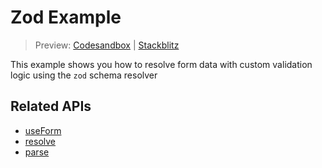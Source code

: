 # Zod Example

> Preview: [Codesandbox](https://codesandbox.io/s/github/edmundhung/conform/tree/main/examples/zod) \| [Stackblitz](https://stackblitz.com/github/edmundhung/conform/tree/main/examples/zod)

This example shows you how to resolve form data with custom validation logic using the `zod` schema resolver

## Related APIs

- [useForm](../../packages/conform-react#useForm)
- [resolve](../../packages/conform-zod#resolve)
- [parse](../../packages/conform-zod#parse)
